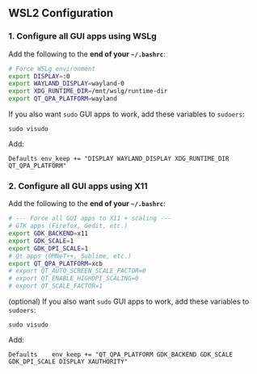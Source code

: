 ## WSL2 Configuration

### 1. Configure all GUI apps using WSLg

Add the following to the **end of your `~/.bashrc`**:

```bash
# Force WSLg environment
export DISPLAY=:0
export WAYLAND_DISPLAY=wayland-0
export XDG_RUNTIME_DIR=/mnt/wslg/runtime-dir
export QT_QPA_PLATFORM=wayland
```

If you also want `sudo` GUI apps to work, add these variables to `sudoers`:

```
sudo visudo
```

Add:

```
Defaults env_keep += "DISPLAY WAYLAND_DISPLAY XDG_RUNTIME_DIR QT_QPA_PLATFORM"
```

### 2. Configure all GUI apps using X11

Add the following to the **end of your `~/.bashrc`**:

```bash
# --- Force all GUI apps to X11 + scaling ---
# GTK apps (Firefox, Gedit, etc.)
export GDK_BACKEND=x11
export GDK_SCALE=1
export GDK_DPI_SCALE=1
# Qt apps (OMNeT++, Sublime, etc.)
export QT_QPA_PLATFORM=xcb
# export QT_AUTO_SCREEN_SCALE_FACTOR=0
# export QT_ENABLE_HIGHDPI_SCALING=0
# export QT_SCALE_FACTOR=1
```

(optional) If you also want `sudo` GUI apps to work, add these variables to `sudoers`:

```
sudo visudo
```

Add:

```
Defaults	env_keep += "QT_QPA_PLATFORM GDK_BACKEND GDK_SCALE GDK_DPI_SCALE DISPLAY XAUTHORITY"
```

